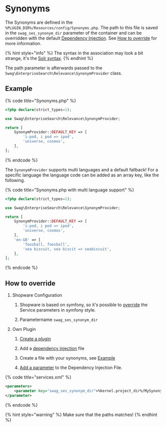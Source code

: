 # Synonyms

The Synonyms are defined in the `%PLUGIN_DIR%/Resources/config/Synonyms.php`. The path to this file is saved in the `swag_ses_synonym_dir` parameter of the container and can be overridden with the default [Dependency Injection](../../../../guides/plugins/plugins/plugin-fundamentals/add-plugin-dependencies.md).
See [How to override](#how-to-override) for more information.

{% hint style="info" %} The syntax in the association may look a bit strange, it's the [Solr syntax](https://www.elastic.co/guide/en/elasticsearch/reference/current/analysis-synonym-tokenfilter.html#_solr_synonyms). {% endhint %}

The path parameter is afterwards passed to the `Swag\EnterpriseSearch\Relevance\SynonymProvider` class.

## Example

{% code title="Synonyms.php" %}
```php
<?php declare(strict_types=1);

use Swag\EnterpriseSearch\Relevance\SynonymProvider;

return [
    SynonymProvider::DEFAULT_KEY => [
        'i-pod, i pod => ipod',
        'universe, cosmos',
    ],
];
```
{% endcode %}

The `SynonymProvider` supports multi languages and a default fallback!
For a specific language the language code can be added as an array key, like the following.

{% code title="Synonyms.php with multi language support" %}
```php
<?php declare(strict_types=1);

use Swag\EnterpriseSearch\Relevance\SynonymProvider;

return [
    SynonymProvider::DEFAULT_KEY => [
        'i-pod, i pod => ipod',
        'universe, cosmos',
    ],
    'en-GB' => [
        'foozball, foosball',
        'sea biscuit, sea biscit => seabiscuit',
    ],
];
```
{% endcode %}

## How to override

1. Shopware Configuration

   1. Shopware is based on symfony, so it's possible to [override](https://symfony.com/doc/2.0/cookbook/bundles/override.html#services-configuration) the Service parameters in symfony style.
  
   2. Parametername `swag_ses_synonym_dir`

2. Own Plugin
   1. [Create a plugin](../../../../guides/plugins/plugins/plugin-base-guide.md)

   2. Add a [dependency injection](../../../../guides/plugins/plugins/plugin-fundamentals/dependency-injection.md#injecting-another-service) file

   3. Create a file with your synonyms, see [Example](#example)

   4. [Add a parameter](https://symfony.com/doc/2.0/cookbook/bundles/override.html#services-configuration) to the Dependency Injection File.

{% code title="services.xml" %}
```xml
<parameters>
    <parameter key="swag_ses_synonym_dir">%kernel.project_dir%/MySynonyms.php</parameter>
</parameter>
```
{% endcode %}

{% hint style="warning" %}
Make sure that the paths matches!
{% endhint %}
